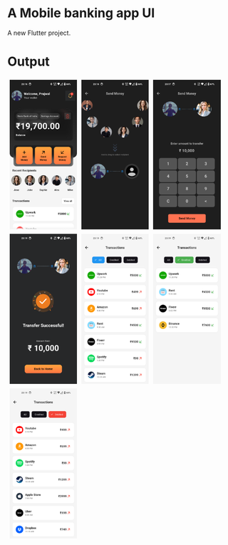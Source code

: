 # A Mobile banking app UI

A new Flutter project.

# Output
<div style="display: flex; flex-wrap: wrap;">
    <img src="assets/snapshots/1.png" alt="Image 1" style="width: 30%; height: auto; margin: 5px;">
    <img src="assets/snapshots/2.png" alt="Image 2" style="width: 30%; height: auto; margin: 5px;">
    <img src="assets/snapshots/3.png" alt="Image 3" style="width: 30%; height: auto; margin: 5px;">
    <img src="assets/snapshots/4.png" alt="Image 4" style="width: 30%; height: auto; margin: 5px;">
    <img src="assets/snapshots/5.png" alt="Image 5" style="width: 30%; height: auto; margin: 5px;">
    <img src="assets/snapshots/6.png" alt="Image 6" style="width: 30%; height: auto; margin: 5px;">
    <img src="assets/snapshots/7.png" alt="Image 7" style="width: 30%; height: auto; margin: 5px;">
</div>

